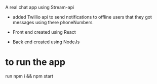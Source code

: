 A real chat app using Stream-api 
 - added Twillio api to send notifications to offline users that they got messages using there phoneNumbers

- Front end created using React
- Back end created using NodeJs 

# to run the app 
run npm i && npm start
